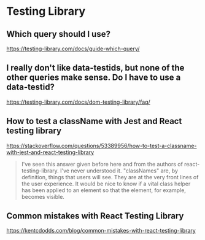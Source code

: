 # Testing Library

## Which query should I use?

https://testing-library.com/docs/guide-which-query/

## I really don't like data-testids, but none of the other queries make sense. Do I have to use a data-testid?

https://testing-library.com/docs/dom-testing-library/faq/

## How to test a className with Jest and React testing library

https://stackoverflow.com/questions/53389956/how-to-test-a-classname-with-jest-and-react-testing-library

>I've seen this answer given before here and from the authors of react-testing-library. I've never understood it. "classNames" are, by definition, things that users will see. They are at the very front lines of the user experience. It would be nice to know if a vital class helper has been applied to an element so that the element, for example, becomes visible.

## Common mistakes with React Testing Library

https://kentcdodds.com/blog/common-mistakes-with-react-testing-library
